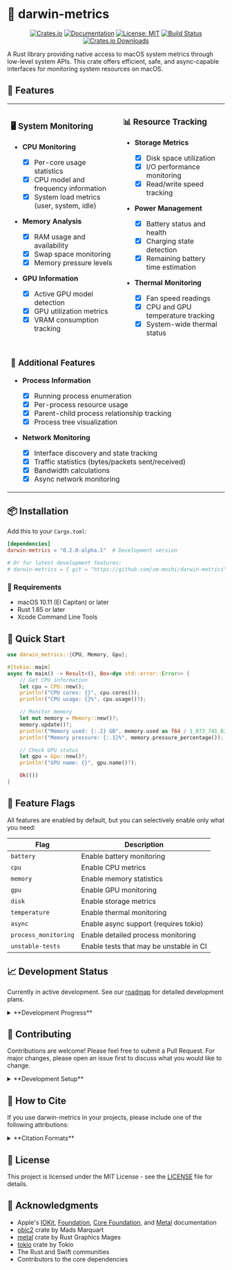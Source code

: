 # 🦀 darwin-metrics

<!-- markdownlint-disable MD033 -->
<div align="center">

[![Crates.io](https://img.shields.io/crates/v/darwin-metrics.svg)](https://crates.io/crates/darwin-metrics)
[![Documentation](https://docs.rs/darwin-metrics/badge.svg)](https://docs.rs/darwin-metrics)
[![License:
MIT](https://img.shields.io/badge/License-MIT-blue.svg)](https://opensource.org/licenses/MIT)
[![Build
Status](https://github.com/sm-moshi/darwin-metrics/actions/workflows/ci.yml/badge.svg?branch=main)](https://github.com/sm-moshi/darwin-metrics/actions/workflows/ci.yml)
[![Crates.io
Downloads](https://img.shields.io/crates/d/darwin-metrics)](https://crates.io/crates/darwin-metrics)

</div>
<!-- markdownlint-enable MD033 -->

A Rust library providing native access to macOS system metrics through low-level system APIs. This
crate offers efficient, safe, and async-capable interfaces for monitoring system resources on macOS.

## 🌟 Features

<!-- markdownlint-disable MD033 -->
<table>
<tr>
<td>

### 🖥️ System Monitoring

- **CPU Monitoring**

  - [x] Per-core usage statistics
  - [x] CPU model and frequency information
  - [x] System load metrics (user, system, idle)

- **Memory Analysis**

  - [x] RAM usage and availability
  - [x] Swap space monitoring
  - [x] Memory pressure levels

- **GPU Information**
  - [x] Active GPU model detection
  - [x] GPU utilization metrics
  - [x] VRAM consumption tracking

</td>
<td>

### 📊 Resource Tracking

- **Storage Metrics**

  - [x] Disk space utilization
  - [x] I/O performance monitoring
  - [x] Read/write speed tracking

- **Power Management**

  - [x] Battery status and health
  - [x] Charging state detection
  - [x] Remaining battery time estimation

- **Thermal Monitoring**
  - [x] Fan speed readings
  - [x] CPU and GPU temperature tracking
  - [x] System-wide thermal status

</td>
</tr>
<tr>
<td colspan="2">

### 🔌 Additional Features

- **Process Information**

  - [x] Running process enumeration
  - [x] Per-process resource usage
  - [x] Parent-child process relationship tracking
  - [x] Process tree visualization

- **Network Monitoring**
  - [x] Interface discovery and state tracking
  - [x] Traffic statistics (bytes/packets sent/received)
  - [x] Bandwidth calculations
  - [x] Async network monitoring

</td>
</tr>
</table>
<!-- markdownlint-enable MD033 -->

## 📦 Installation

Add this to your `Cargo.toml`:

```toml
[dependencies]
darwin-metrics = "0.2.0-alpha.1"  # Development version

# Or for latest development features:
# darwin-metrics = { git = "https://github.com/sm-moshi/darwin-metrics", branch = "develop" }
```

### 🔧 Requirements

- macOS 10.11 (El Capitan) or later
- Rust 1.85 or later
- Xcode Command Line Tools

## 🚀 Quick Start

```rust
use darwin_metrics::{CPU, Memory, Gpu};

#[tokio::main]
async fn main() -> Result<(), Box<dyn std::error::Error>> {
    // Get CPU information
    let cpu = CPU::new();
    println!("CPU cores: {}", cpu.cores());
    println!("CPU usage: {}%", cpu.usage()?);

    // Monitor memory
    let mut memory = Memory::new()?;
    memory.update()?;
    println!("Memory used: {:.2} GB", memory.used as f64 / 1_073_741_824.0);
    println!("Memory pressure: {:.1}%", memory.pressure_percentage());

    // Check GPU status
    let gpu = Gpu::new()?;
    println!("GPU name: {}", gpu.name()?);

    Ok(())
}
```

## 🎯 Feature Flags

All features are enabled by default, but you can selectively enable only what you need:

| Flag | Description |
|------|-------------|
| `battery` | Enable battery monitoring |
| `cpu` | Enable CPU metrics |
| `memory` | Enable memory statistics |
| `gpu` | Enable GPU monitoring |
| `disk` | Enable storage metrics |
| `temperature` | Enable thermal monitoring |
| `async` | Enable async support (requires tokio) |
| `process_monitoring` | Enable detailed process monitoring |
| `unstable-tests` | Enable tests that may be unstable in CI |

## 📈 Development Status

Currently in active development. See our [roadmap](docs/ROADMAP.md) for detailed development plans.

<!-- markdownlint-disable MD033 -->
<details>
<summary>**Development Progress**</summary>

### ✅ Completed (v0.1.0)

- [x] Initial project setup
- [x] Core architecture and error handling
- [x] CPU monitoring module with frequency data
- [x] Memory monitoring with pressure levels
- [x] GPU information and metrics
- [x] Network interface discovery and traffic stats
- [x] Disk space monitoring
- [x] Process monitoring and hierarchy tracking
- [x] Temperature sensors and fan speed tracking

### 🚧 In Progress (v0.2.0)

- [x] Enhanced async support throughout
- [x] Metal API integration for improved GPU monitoring
- [x] Memory management optimizations for IOKit interfaces
- [ ] Cross-platform abstractions (Linux/Windows)
- [ ] Metrics export to Prometheus/InfluxDB
- [ ] Performance optimizations
- [ ] Event-based monitoring

</details>

## 🤝 Contributing

Contributions are welcome! Please feel free to submit a Pull Request. For major changes, please open
an issue first to discuss what you would like to change.

<details>
<summary>**Development Setup**</summary>

1. Clone the repository:

    ```bash
    git clone https://github.com/sm-moshi/darwin-metrics.git
    cd darwin-metrics
    ```

2. Install dependencies:

    ```bash
    xcode-select --install  # Install Xcode Command Line Tools
    ```

3. Build the project:

    ```bash
    cargo build --all-features
    ```

4. Run tests:

    ```bash
    cargo test --all-features
    ```

</details>

## 📝 How to Cite

If you use darwin-metrics in your projects, please include one of the following attributions:

<details>
<summary>**Citation Formats**</summary>

### 💻 For Software Projects

```markdown
This project uses darwin-metrics (https://github.com/sm-moshi/darwin-metrics) by Stuart Meya.
```

### 📚 For Documentation or Technical Writing

```markdown
darwin-metrics: A Rust library for native macOS system metrics, developed by Stuart Meya.
GitHub repository: https://github.com/sm-moshi/darwin-metrics
```

### 🎓 For Academic or Research Use

```markdown
Meya, S. (2025). darwin-metrics: A Rust library for native macOS system metrics.
GitHub repository: https://github.com/sm-moshi/darwin-metrics
```

For more detailed attribution requirements, please see the [NOTICE](NOTICE) file.

</details>
<!-- markdownlint-enable MD033 -->

## 📄 License

This project is licensed under the MIT License - see the [LICENSE](LICENSE) file for details.

## 🙏 Acknowledgments

- Apple's [IOKit](https://developer.apple.com/documentation/iokit),
    [Foundation](https://developer.apple.com/documentation/foundation), [Core
    Foundation](https://developer.apple.com/documentation/corefoundation), and
    [Metal](https://developer.apple.com/documentation/metal) documentation
- [objc2](https://github.com/mattn/objc2) crate by Mads Marquart
- [metal](https://github.com/gfx-rs/metal-rs) crate by Rust Graphics Mages
- [tokio](https://tokio.rs) crate by Tokio
- The Rust and Swift communities
- Contributors to the core dependencies
